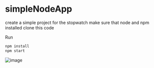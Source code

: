 # simpleNodeApp
create a simple project for the stopwatch 
make sure that node and npm installed
clone this code 

Run 
```bash
npm install
npm start
```
![image](https://github.com/user-attachments/assets/3721fe71-4a36-4102-b3d3-68b84675fe41)

